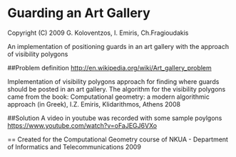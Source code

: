 Guarding an Art Gallery
==
Copyright (C) 2009 G. Koloventzos, I. Emiris, Ch.Fragioudakis

An implementation of positioning guards in an art gallery with the approach of visibility polygons

##Problem definition
http://en.wikipedia.org/wiki/Art_gallery_problem

Implementation of visibility polygons approach for finding where guards 
should be posted in an art gallery. The algorithm for the visibility polygons
came from the book:
Computational geometry: a modern algorithmic approach (in Greek), I.Z. Emiris, Klidarithmos, Athens 2008

##Solution
A video in youtube was recorded with some sample poylgons
https://www.youtube.com/watch?v=oFaJEGJ6VXo

==
Created for the Computational Geometry course of NKUA - Department of Informatics and Telecommunications 2009
